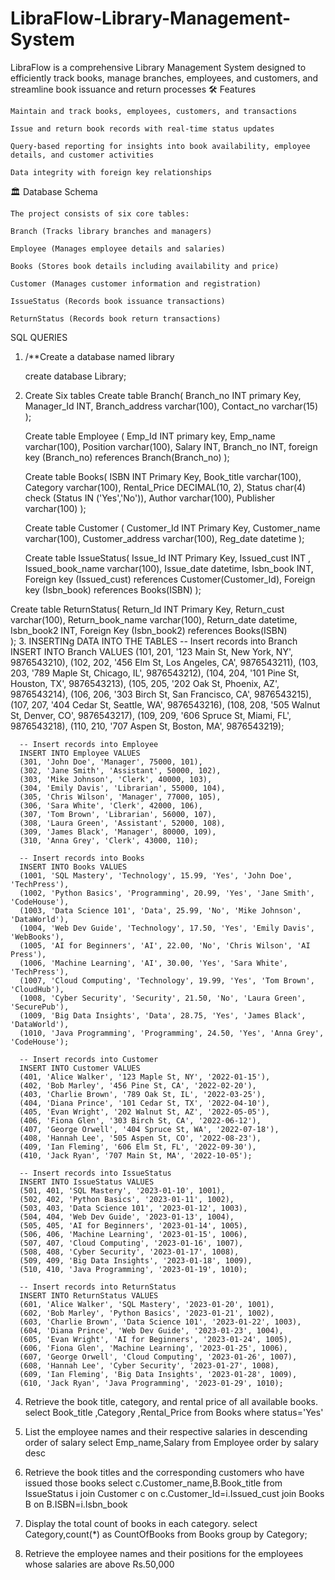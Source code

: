 # LibraFlow-Library-Management-System
LibraFlow is a comprehensive Library Management System designed to efficiently track books, manage branches, employees, and customers, and streamline book issuance and return processes
🛠️ Features

    Maintain and track books, employees, customers, and transactions
    
    Issue and return book records with real-time status updates
    
    Query-based reporting for insights into book availability, employee details, and customer activities
    
    Data integrity with foreign key relationships

🏛 Database Schema

    The project consists of six core tables:
    
    Branch (Tracks library branches and managers)
    
    Employee (Manages employee details and salaries)
    
    Books (Stores book details including availability and price)
    
    Customer (Manages customer information and registration)
    
    IssueStatus (Records book issuance transactions)
    
    ReturnStatus (Records book return transactions)

SQL QUERIES

1. /**Create a database named library

      create database Library;

2. Create Six tables 
    Create table Branch(
  	  Branch_no INT primary Key,
      Manager_Id INT,
      Branch_address varchar(100), 
      Contact_no varchar(15)
      );

    Create table Employee (
  	  Emp_Id INT primary key,
      Emp_name varchar(100),
      Position varchar(100),
      Salary INT,
      Branch_no INT,
      foreign key (Branch_no) references Branch(Branch_no)
      );

    Create table Books(
  	  ISBN INT Primary Key,
      Book_title varchar(100),
      Category varchar(100),
      Rental_Price DECIMAL(10, 2),
      Status char(4) check (Status IN ('Yes','No')),
      Author varchar(100),
      Publisher varchar(100)
  	  );
    
    Create table Customer (
      Customer_Id INT Primary Key,
    	Customer_name varchar(100),
    	Customer_address varchar(100),
    	Reg_date datetime
      );

   Create table IssueStatus(
  	  Issue_Id INT Primary Key,
      Issued_cust INT ,  
      Issued_book_name varchar(100),
      Issue_date datetime,
      Isbn_book INT,
      Foreign key (Issued_cust) references Customer(Customer_Id),
  	  Foreign key (Isbn_book) references Books(ISBN)
      );

  Create table ReturnStatus(
  	  Return_Id INT Primary Key,
      Return_cust varchar(100),
      Return_book_name varchar(100),
      Return_date datetime,
      Isbn_book2 INT,
      Foreign Key (Isbn_book2) references Books(ISBN)    
  	  );
3. INSERTINg DATA INTO THE TABLES
              -- Insert records into Branch
      INSERT INTO Branch VALUES 
      (101, 201, '123 Main St, New York, NY', 9876543210),
      (102, 202, '456 Elm St, Los Angeles, CA', 9876543211),
      (103, 203, '789 Maple St, Chicago, IL', 9876543212),
      (104, 204, '101 Pine St, Houston, TX', 9876543213),
      (105, 205, '202 Oak St, Phoenix, AZ', 9876543214),
      (106, 206, '303 Birch St, San Francisco, CA', 9876543215),
      (107, 207, '404 Cedar St, Seattle, WA', 9876543216),
      (108, 208, '505 Walnut St, Denver, CO', 9876543217),
      (109, 209, '606 Spruce St, Miami, FL', 9876543218),
      (110, 210, '707 Aspen St, Boston, MA', 9876543219);
      
      -- Insert records into Employee
      INSERT INTO Employee VALUES 
      (301, 'John Doe', 'Manager', 75000, 101),
      (302, 'Jane Smith', 'Assistant', 50000, 102),
      (303, 'Mike Johnson', 'Clerk', 40000, 103),
      (304, 'Emily Davis', 'Librarian', 55000, 104),
      (305, 'Chris Wilson', 'Manager', 77000, 105),
      (306, 'Sara White', 'Clerk', 42000, 106),
      (307, 'Tom Brown', 'Librarian', 56000, 107),
      (308, 'Laura Green', 'Assistant', 52000, 108),
      (309, 'James Black', 'Manager', 80000, 109),
      (310, 'Anna Grey', 'Clerk', 43000, 110);
      
      -- Insert records into Books
      INSERT INTO Books VALUES 
      (1001, 'SQL Mastery', 'Technology', 15.99, 'Yes', 'John Doe', 'TechPress'),
      (1002, 'Python Basics', 'Programming', 20.99, 'Yes', 'Jane Smith', 'CodeHouse'),
      (1003, 'Data Science 101', 'Data', 25.99, 'No', 'Mike Johnson', 'DataWorld'),
      (1004, 'Web Dev Guide', 'Technology', 17.50, 'Yes', 'Emily Davis', 'WebBooks'),
      (1005, 'AI for Beginners', 'AI', 22.00, 'No', 'Chris Wilson', 'AI Press'),
      (1006, 'Machine Learning', 'AI', 30.00, 'Yes', 'Sara White', 'TechPress'),
      (1007, 'Cloud Computing', 'Technology', 19.99, 'Yes', 'Tom Brown', 'CloudHub'),
      (1008, 'Cyber Security', 'Security', 21.50, 'No', 'Laura Green', 'SecurePub'),
      (1009, 'Big Data Insights', 'Data', 28.75, 'Yes', 'James Black', 'DataWorld'),
      (1010, 'Java Programming', 'Programming', 24.50, 'Yes', 'Anna Grey', 'CodeHouse');
      
      -- Insert records into Customer
      INSERT INTO Customer VALUES 
      (401, 'Alice Walker', '123 Maple St, NY', '2022-01-15'),
      (402, 'Bob Marley', '456 Pine St, CA', '2022-02-20'),
      (403, 'Charlie Brown', '789 Oak St, IL', '2022-03-25'),
      (404, 'Diana Prince', '101 Cedar St, TX', '2022-04-10'),
      (405, 'Evan Wright', '202 Walnut St, AZ', '2022-05-05'),
      (406, 'Fiona Glen', '303 Birch St, CA', '2022-06-12'),
      (407, 'George Orwell', '404 Spruce St, WA', '2022-07-18'),
      (408, 'Hannah Lee', '505 Aspen St, CO', '2022-08-23'),
      (409, 'Ian Fleming', '606 Elm St, FL', '2022-09-30'),
      (410, 'Jack Ryan', '707 Main St, MA', '2022-10-05');
      
      -- Insert records into IssueStatus
      INSERT INTO IssueStatus VALUES 
      (501, 401, 'SQL Mastery', '2023-01-10', 1001),
      (502, 402, 'Python Basics', '2023-01-11', 1002),
      (503, 403, 'Data Science 101', '2023-01-12', 1003),
      (504, 404, 'Web Dev Guide', '2023-01-13', 1004),
      (505, 405, 'AI for Beginners', '2023-01-14', 1005),
      (506, 406, 'Machine Learning', '2023-01-15', 1006),
      (507, 407, 'Cloud Computing', '2023-01-16', 1007),
      (508, 408, 'Cyber Security', '2023-01-17', 1008),
      (509, 409, 'Big Data Insights', '2023-01-18', 1009),
      (510, 410, 'Java Programming', '2023-01-19', 1010);
      
      -- Insert records into ReturnStatus
      INSERT INTO ReturnStatus VALUES 
      (601, 'Alice Walker', 'SQL Mastery', '2023-01-20', 1001),
      (602, 'Bob Marley', 'Python Basics', '2023-01-21', 1002),
      (603, 'Charlie Brown', 'Data Science 101', '2023-01-22', 1003),
      (604, 'Diana Prince', 'Web Dev Guide', '2023-01-23', 1004),
      (605, 'Evan Wright', 'AI for Beginners', '2023-01-24', 1005),
      (606, 'Fiona Glen', 'Machine Learning', '2023-01-25', 1006),
      (607, 'George Orwell', 'Cloud Computing', '2023-01-26', 1007),
      (608, 'Hannah Lee', 'Cyber Security', '2023-01-27', 1008),
      (609, 'Ian Fleming', 'Big Data Insights', '2023-01-28', 1009),
      (610, 'Jack Ryan', 'Java Programming', '2023-01-29', 1010);

4. Retrieve the book title, category, and rental price of all available books.
     	select Book_title ,Category ,Rental_Price  from Books where status='Yes'

5. List the employee names and their respective salaries in descending order of salary
		  select Emp_name,Salary from Employee order by salary desc

6. Retrieve the book titles and the corresponding customers who have issued those books
      select c.Customer_name,B.Book_title from IssueStatus i
      join Customer c on c.Customer_Id=i.Issued_cust
      join Books B on B.ISBN=i.Isbn_book

7. Display the total count of books in each category.
      select Category,count(*) as CountOfBooks from Books group by  Category;

8.  Retrieve the employee names and their positions for the employees whose salaries are above Rs.50,000
    

